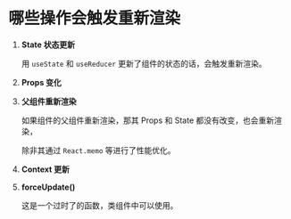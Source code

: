 # 哪些操作会触发重新渲染

1. **State 状态更新**

   用 `useState` 和 `useReducer` 更新了组件的状态的话，会触发重新渲染。

2. **Props 变化**

3. **父组件重新渲染**

   如果组件的父组件重新渲染，那其 Props 和 State 都没有改变，也会重新渲染，

   除非其通过 `React.memo` 等进行了性能优化。

4. **Context 更新**

5. **forceUpdate()**

   这是一个过时了的函数，类组件中可以使用。
